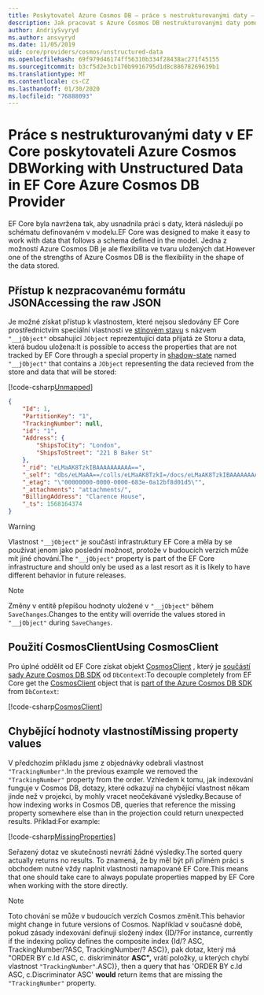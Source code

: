 ```yaml
---
title: Poskytovatel Azure Cosmos DB – práce s nestrukturovanými daty – EF Core
description: Jak pracovat s Azure Cosmos DB nestrukturovanými daty pomocí Entity Framework Core
author: AndriySvyryd
ms.author: ansvyryd
ms.date: 11/05/2019
uid: core/providers/cosmos/unstructured-data
ms.openlocfilehash: 69f979d46174ff56310b334f28438ac271f45155
ms.sourcegitcommit: b3cf5d2e3cb170b9916795d1d8c88678269639b1
ms.translationtype: MT
ms.contentlocale: cs-CZ
ms.lasthandoff: 01/30/2020
ms.locfileid: "76888093"
---
```

# <a name="working-with-unstructured-data-in-ef-core-azure-cosmos-db-provider"></a><span data-ttu-id="322d1-103">Práce s nestrukturovanými daty v EF Core poskytovateli Azure Cosmos DB</span><span class="sxs-lookup"><span data-stu-id="322d1-103">Working with Unstructured Data in EF Core Azure Cosmos DB Provider</span></span>

<span data-ttu-id="322d1-104">EF Core byla navržena tak, aby usnadnila práci s daty, která následují po schématu definovaném v modelu.</span><span class="sxs-lookup"><span data-stu-id="322d1-104">EF Core was designed to make it easy to work with data that follows a schema defined in the model.</span></span> <span data-ttu-id="322d1-105">Jedna z možností Azure Cosmos DB je ale flexibilita ve tvaru uložených dat.</span><span class="sxs-lookup"><span data-stu-id="322d1-105">However one of the strengths of Azure Cosmos DB is the flexibility in the shape of the data stored.</span></span>

## <a name="accessing-the-raw-json"></a><span data-ttu-id="322d1-106">Přístup k nezpracovanému formátu JSON</span><span class="sxs-lookup"><span data-stu-id="322d1-106">Accessing the raw JSON</span></span>

<span data-ttu-id="322d1-107">Je možné získat přístup k vlastnostem, které nejsou sledovány EF Core prostřednictvím speciální vlastnosti ve [stínovém stavu](../../modeling/shadow-properties.md) s názvem `"__jObject"` obsahující `JObject` reprezentující data přijatá ze Storu a data, která budou uložena:</span><span class="sxs-lookup"><span data-stu-id="322d1-107">It is possible to access the properties that are not tracked by EF Core through a special property in [shadow-state](../../modeling/shadow-properties.md) named `"__jObject"` that contains a `JObject` representing the data recieved from the store and data that will be stored:</span></span>

[!code-csharp[Unmapped](../../../../samples/core/Cosmos/UnstructuredData/Sample.cs?highlight=23,24&name=Unmapped)]

``` json
{
    "Id": 1,
    "PartitionKey": "1",
    "TrackingNumber": null,
    "id": "1",
    "Address": {
        "ShipsToCity": "London",
        "ShipsToStreet": "221 B Baker St"
    },
    "_rid": "eLMaAK8TzkIBAAAAAAAAAA==",
    "_self": "dbs/eLMaAA==/colls/eLMaAK8TzkI=/docs/eLMaAK8TzkIBAAAAAAAAAA==/",
    "_etag": "\"00000000-0000-0000-683e-0a12bf8d01d5\"",
    "_attachments": "attachments/",
    "BillingAddress": "Clarence House",
    "_ts": 1568164374
}
```

> [!WARNING]
> <span data-ttu-id="322d1-108">Vlastnost `"__jObject"` je součástí infrastruktury EF Core a měla by se používat jenom jako poslední možnost, protože v budoucích verzích může mít jiné chování.</span><span class="sxs-lookup"><span data-stu-id="322d1-108">The `"__jObject"` property is part of the EF Core infrastructure and should only be used as a last resort as it is likely to have different behavior in future releases.</span></span>

> [!NOTE]
> <span data-ttu-id="322d1-109">Změny v entitě přepíšou hodnoty uložené v `"__jObject"` během `SaveChanges`.</span><span class="sxs-lookup"><span data-stu-id="322d1-109">Changes to the entity will override the values stored in `"__jObject"` during `SaveChanges`.</span></span>

## <a name="using-cosmosclient"></a><span data-ttu-id="322d1-110">Použití CosmosClient</span><span class="sxs-lookup"><span data-stu-id="322d1-110">Using CosmosClient</span></span>

<span data-ttu-id="322d1-111">Pro úplné oddělit od EF Core získat objekt [CosmosClient](/dotnet/api/Microsoft.Azure.Cosmos.CosmosClient) , který je [součástí sady Azure Cosmos DB SDK](/azure/cosmos-db/sql-api-get-started) od `DbContext`:</span><span class="sxs-lookup"><span data-stu-id="322d1-111">To decouple completely from EF Core get the [CosmosClient](/dotnet/api/Microsoft.Azure.Cosmos.CosmosClient) object that is [part of the Azure Cosmos DB SDK](/azure/cosmos-db/sql-api-get-started) from `DbContext`:</span></span>

[!code-csharp[CosmosClient](../../../../samples/core/Cosmos/UnstructuredData/Sample.cs?highlight=3&name=CosmosClient)]

## <a name="missing-property-values"></a><span data-ttu-id="322d1-112">Chybějící hodnoty vlastností</span><span class="sxs-lookup"><span data-stu-id="322d1-112">Missing property values</span></span>

<span data-ttu-id="322d1-113">V předchozím příkladu jsme z objednávky odebrali vlastnost `"TrackingNumber"`.</span><span class="sxs-lookup"><span data-stu-id="322d1-113">In the previous example we removed the `"TrackingNumber"` property from the order.</span></span> <span data-ttu-id="322d1-114">Vzhledem k tomu, jak indexování funguje v Cosmos DB, dotazy, které odkazují na chybějící vlastnost někam jinde než v projekci, by mohly vracet neočekávané výsledky.</span><span class="sxs-lookup"><span data-stu-id="322d1-114">Because of how indexing works in Cosmos DB, queries that reference the missing property somewhere else than in the projection could return unexpected results.</span></span> <span data-ttu-id="322d1-115">Příklad:</span><span class="sxs-lookup"><span data-stu-id="322d1-115">For example:</span></span>

[!code-csharp[MissingProperties](../../../../samples/core/Cosmos/UnstructuredData/Sample.cs?name=MissingProperties)]

<span data-ttu-id="322d1-116">Seřazený dotaz ve skutečnosti nevrátí žádné výsledky.</span><span class="sxs-lookup"><span data-stu-id="322d1-116">The sorted query actually returns no results.</span></span> <span data-ttu-id="322d1-117">To znamená, že by měl být při přímém práci s obchodem nutné vždy naplnit vlastnosti namapované EF Core.</span><span class="sxs-lookup"><span data-stu-id="322d1-117">This means that one should take care to always populate properties mapped by EF Core when working with the store directly.</span></span>

> [!NOTE]
> <span data-ttu-id="322d1-118">Toto chování se může v budoucích verzích Cosmos změnit.</span><span class="sxs-lookup"><span data-stu-id="322d1-118">This behavior might change in future versions of Cosmos.</span></span> <span data-ttu-id="322d1-119">Například v současné době, pokud zásady indexování definují složený index {ID/?</span><span class="sxs-lookup"><span data-stu-id="322d1-119">For instance, currently if the indexing policy defines the composite index {Id/?</span></span> <span data-ttu-id="322d1-120">ASC, TrackingNumber/?</span><span class="sxs-lookup"><span data-stu-id="322d1-120">ASC, TrackingNumber/?</span></span> <span data-ttu-id="322d1-121">ASC)}, pak dotaz, který má "ORDER BY c.Id ASC, c. diskriminátor __ASC",__ vrátí položky, u kterých chybí vlastnost `"TrackingNumber"`.</span><span class="sxs-lookup"><span data-stu-id="322d1-121">ASC)}, then a query that has 'ORDER BY c.Id ASC, c.Discriminator ASC' __would__ return items that are missing the `"TrackingNumber"` property.</span></span>
